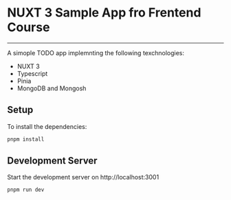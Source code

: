 # NUXT 3 Sample App fro Frentend Course

---
A simople TODO app implemnting the following texchnologies:
- NUXT 3
- Typescript
- Pinia
- MongoDB and Mongosh

## Setup

To install the dependencies:

```bash
pnpm install
```

## Development Server

Start the development server on http://localhost:3001

```bash
pnpm run dev
```
